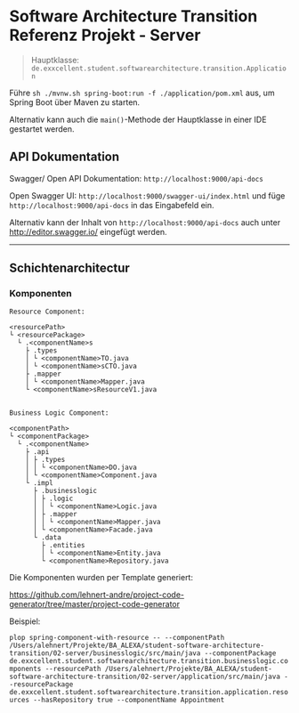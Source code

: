 # Software Architecture Transition Referenz Projekt - Server

> Hauptklasse: `de.exxcellent.student.softwarearchitecture.transition.Application`

Führe `sh ./mvnw.sh spring-boot:run -f ./application/pom.xml` aus, um Spring Boot über Maven zu starten.

Alternativ kann auch die `main()`-Methode der Hauptklasse in einer IDE gestartet werden.

## API Dokumentation

Swagger/ Open API Dokumentation: 
`http://localhost:9000/api-docs`

Open Swagger UI:
`http://localhost:9000/swagger-ui/index.html`
und füge `http://localhost:9000/api-docs` in das Eingabefeld ein.

Alternativ kann der Inhalt von `http://localhost:9000/api-docs`
auch unter http://editor.swagger.io/ eingefügt werden.

----
## Schichtenarchitectur

### Komponenten

```
Resource Component:

<resourcePath> 
└ <resourcePackage>
  └ .<componentName>s
    ├ .types
    │ └ <componentName>TO.java
    │ └ <componentName>sCTO.java
    ├ .mapper
    │ └ <componentName>Mapper.java
    └ <componentName>sResourceV1.java


Business Logic Component:

<componentPath> 
└ <componentPackage>
  └ .<componentName>
    ├ .api
    │ ├ .types
    │ │ └ <componentName>DO.java
    │ └ <componentName>Component.java
    └ .impl
      ├ .businesslogic
      │ ├ .logic
      │ │ └ <componentName>Logic.java
      │ ├ .mapper
      │ │ └ <componentName>Mapper.java
      │ └ <componentName>Facade.java
      └ .data
        ├ .entities
        │ └ <componentName>Entity.java
        └ <componentName>Repository.java
```

Die Komponenten wurden per Template generiert:

https://github.com/lehnert-andre/project-code-generator/tree/master/project-code-generator

Beispiel:

`plop spring-component-with-resource -- --componentPath /Users/alehnert/Projekte/BA_ALEXA/student-software-architecture-transition/02-server/businesslogic/src/main/java --componentPackage de.exxcellent.student.softwarearchitecture.transition.businesslogic.components --resourcePath /Users/alehnert/Projekte/BA_ALEXA/student-software-architecture-transition/02-server/application/src/main/java --resourcePackage de.exxcellent.student.softwarearchitecture.transition.application.resources --hasRepository true --componentName Appointment`

